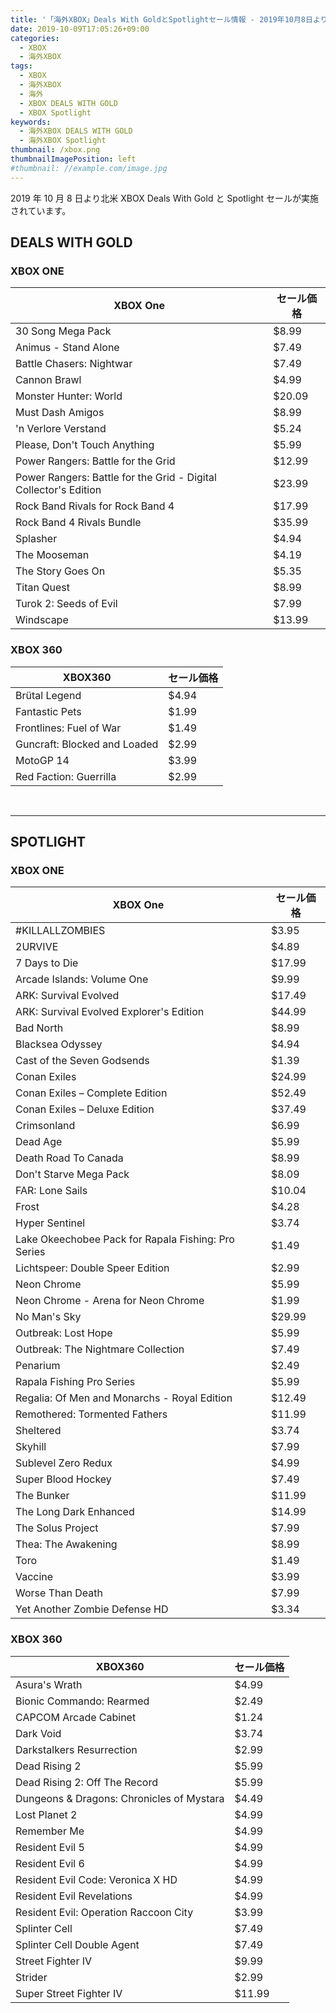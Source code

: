 ```yaml
---
title: '「海外XBOX」Deals With GoldとSpotlightセール情報 - 2019年10月8日より'
date: 2019-10-09T17:05:26+09:00
categories:
  - XBOX
  - 海外XBOX
tags:
  - XBOX
  - 海外XBOX
  - 海外
  - XBOX DEALS WITH GOLD
  - XBOX Spotlight
keywords:
  - 海外XBOX DEALS WITH GOLD
  - 海外XBOX Spotlight
thumbnail: /xbox.png
thumbnailImagePosition: left
#thumbnail: //example.com/image.jpg
---
```


2019 年 10 月 8 日より北米 XBOX Deals With Gold と Spotlight セールが実施されています。

<!--more-->

## DEALS WITH GOLD

### XBOX ONE

| XBOX One                                                         | セール価格 |
| ---------------------------------------------------------------- | ---------- |
| 30 Song Mega Pack                                                | $8.99      |
| Animus - Stand Alone                                             | $7.49      |
| Battle Chasers: Nightwar                                         | $7.49      |
| Cannon Brawl                                                     | $4.99      |
| Monster Hunter: World                                            | $20.09     |
| Must Dash Amigos                                                 | $8.99      |
| 'n Verlore Verstand                                              | $5.24      |
| Please, Don't Touch Anything                                     | $5.99      |
| Power Rangers: Battle for the Grid                               | $12.99     |
| Power Rangers: Battle for the Grid - Digital Collector's Edition | $23.99     |
| Rock Band Rivals for Rock Band 4                                 | $17.99     |
| Rock Band 4 Rivals Bundle                                        | $35.99     |
| Splasher                                                         | $4.94      |
| The Mooseman                                                     | $4.19      |
| The Story Goes On                                                | $5.35      |
| Titan Quest                                                      | $8.99      |
| Turok 2: Seeds of Evil                                           | $7.99      |
| Windscape                                                        | $13.99     |

### XBOX 360

| XBOX360                      | セール価格 |
| ---------------------------- | ---------- |
| Brütal Legend                | $4.94      |
| Fantastic Pets               | $1.99      |
| Frontlines: Fuel of War      | $1.49      |
| Guncraft: Blocked and Loaded | $2.99      |
| MotoGP 14                    | $3.99      |
| Red Faction: Guerrilla       | $2.99      |

<br>
<hr>

## SPOTLIGHT

### XBOX ONE

| XBOX One                                            | セール価格 |
| --------------------------------------------------- | ---------- |
| #KILLALLZOMBIES                                     | $3.95      |
| 2URVIVE                                             | $4.89      |
| 7 Days to Die                                       | $17.99     |
| Arcade Islands: Volume One                          | $9.99      |
| ARK: Survival Evolved                               | $17.49     |
| ARK: Survival Evolved Explorer's Edition            | $44.99     |
| Bad North                                           | $8.99      |
| Blacksea Odyssey                                    | $4.94      |
| Cast of the Seven Godsends                          | $1.39      |
| Conan Exiles                                        | $24.99     |
| Conan Exiles – Complete Edition                     | $52.49     |
| Conan Exiles – Deluxe Edition                       | $37.49     |
| Crimsonland                                         | $6.99      |
| Dead Age                                            | $5.99      |
| Death Road To Canada                                | $8.99      |
| Don't Starve Mega Pack                              | $8.09      |
| FAR: Lone Sails                                     | $10.04     |
| Frost                                               | $4.28      |
| Hyper Sentinel                                      | $3.74      |
| Lake Okeechobee Pack for Rapala Fishing: Pro Series | $1.49      |
| Lichtspeer: Double Speer Edition                    | $2.99      |
| Neon Chrome                                         | $5.99      |
| Neon Chrome - Arena for Neon Chrome                 | $1.99      |
| No Man's Sky                                        | $29.99     |
| Outbreak: Lost Hope                                 | $5.99      |
| Outbreak: The Nightmare Collection                  | $7.49      |
| Penarium                                            | $2.49      |
| Rapala Fishing Pro Series                           | $5.99      |
| Regalia: Of Men and Monarchs - Royal Edition        | $12.49     |
| Remothered: Tormented Fathers                       | $11.99     |
| Sheltered                                           | $3.74      |
| Skyhill                                             | $7.99      |
| Sublevel Zero Redux                                 | $4.99      |
| Super Blood Hockey                                  | $7.49      |
| The Bunker                                          | $11.99     |
| The Long Dark Enhanced                              | $14.99     |
| The Solus Project                                   | $7.99      |
| Thea: The Awakening                                 | $8.99      |
| Toro                                                | $1.49      |
| Vaccine                                             | $3.99      |
| Worse Than Death                                    | $7.99      |
| Yet Another Zombie Defense HD                       | $3.34      |

### XBOX 360

| XBOX360                                   | セール価格 |
| ----------------------------------------- | ---------- |
| Asura's Wrath                             | $4.99      |
| Bionic Commando: Rearmed                  | $2.49      |
| CAPCOM Arcade Cabinet                     | $1.24      |
| Dark Void                                 | $3.74      |
| Darkstalkers Resurrection                 | $2.99      |
| Dead Rising 2                             | $5.99      |
| Dead Rising 2: Off The Record             | $5.99      |
| Dungeons & Dragons: Chronicles of Mystara | $4.49      |
| Lost Planet 2                             | $4.99      |
| Remember Me                               | $4.99      |
| Resident Evil 5                           | $4.99      |
| Resident Evil 6                           | $4.99      |
| Resident Evil Code: Veronica X HD         | $4.99      |
| Resident Evil Revelations                 | $4.99      |
| Resident Evil: Operation Raccoon City     | $3.99      |
| Splinter Cell                             | $7.49      |
| Splinter Cell Double Agent                | $7.49      |
| Street Fighter IV                         | $9.99      |
| Strider                                   | $2.99      |
| Super Street Fighter IV                   | $11.99     |
